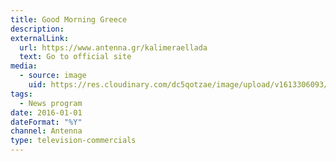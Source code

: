 ```yaml
---
title: Good Morning Greece
description: 
externalLink:
  url: https://www.antenna.gr/kalimeraellada
  text: Go to official site
media:
  - source: image
    uid: https://res.cloudinary.com/dc5qotzae/image/upload/v1613306093/daskalakismanos/misc/good-morning-greece.jpg
tags: 
  - News program
date: 2016-01-01
dateFormat: "%Y"
channel: Antenna
type: television-commercials
---
```

